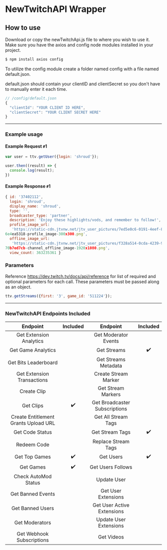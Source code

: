 
# NewTwitchAPI Wrapper




## How to use

Download or copy the newTwitchApi.js file to where you wish to use it.
Make sure you have the axios and config node modules installed in your project.

```bash
$ npm install axios config
```

To utilize the config module create a folder named config with a file named default.json.

default.json should contain your clientID and clientSecret so you don't have to manually enter it each time.

```js
// /config/default.json
{
  "clientId": "YOUR CLIENT ID HERE",
  "clientSecret": "YOUR CLIENT SECRET HERE"
}
```

---

### Example usage

#### Example Request `#`1
```js
var user = ttv.getUser({login: 'shroud'});

user.then((result) => {
  console.log(result);
})
```
#### Example Response `#`1
```js
{ id: '37402112',
  login: 'shroud',
  display_name: 'shroud',
  type: '',
  broadcaster_type: 'partner',
  description: 'Enjoy these highlights/vods, and remember to follow!',
  profile_image_url:
   'https://static-cdn.jtvnw.net/jtv_user_pictures/7ed5e0c6-0191-4eef-8328-4af
6e4ea5318-profile_image-300x300.png',
  offline_image_url:
   'https://static-cdn.jtvnw.net/jtv_user_pictures/f328a514-0cda-4239-9f99-246
70b7ed7cb-channel_offline_image-1920x1080.png',
  view_count: 363235361 }
```

### Parameters
Reference https://dev.twitch.tv/docs/api/reference for list of required
and optional parameters for each call.
These parameters must be passed along as an object.

```js
ttv.getStreams({first: '3', game_id: '511224'});
```
---

### NewTwitchAPI Endpoints Included

|               Endpoint               | Included |            Endpoint           | Included |
|:------------------------------------:|:--------:|:-----------------------------:|:--------:|
| Get Extension Analytics              |          | Get Moderator Events          |          |
| Get Game Analytics                   |          | Get Streams                   |:heavy_check_mark:|
| Get Bits Leaderboard                 |          | Get Streams Metadata          |          |
| Get Extension Transactions           |          | Create Stream Marker          |          |
| Create Clip                          |          | Get Stream Markers            |          |
| Get Clips                            |:heavy_check_mark:| Get Broadcaster Subscriptions |          |
| Create Entitlement Grants Upload URL |          | Get All Stream Tags           |          |
| Get Code Status                      |          | Get Stream Tags               |:heavy_check_mark:|
| Redeem Code                          |          | Replace Stream Tags           |          |
| Get Top Games                        |:heavy_check_mark:| Get Users                     |:heavy_check_mark:|
| Get Games                            |:heavy_check_mark:| Get Users Follows             |          |
| Check AutoMod Status                 |          | Update User                   |          |
| Get Banned Events                    |          | Get User Extensions           |          |
| Get Banned Users                     |          | Get User Active Extensions    |          |
| Get Moderators                       |          | Update User Extensions        |          |
| Get Webhook Subscriptions            |          | Get Videos                    |          |
